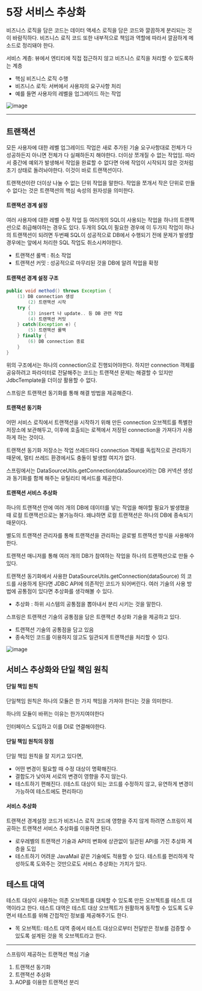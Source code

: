 # 5장 서비스 추상화

비즈니스 로직을 담은 코드는 데이터 액세스 로직을 담은 코드와 깔끔하게 분리되는 것이 바람직하다. 비즈니스 로직 코드 또한 내부적으로 책임과 역할에 따라서 깔끔하게 메소드로 정리돼야 한다.

서비스 계층: 뷰에서 엔티티에 직접 접근하지 않고 비즈니스 로직을 처리할 수 있도록하는 계층

* 핵심 비즈니스 로직 수행
* 비즈니스 로직: 서버에서 사용자의 요구사항 처리
* 예를 들면 사용자의 레벨을 업그레이드 하는 작업


![image](https://user-images.githubusercontent.com/48270067/148324439-71fa5e5b-08b9-483a-8d6f-a2e7828a970f.png)



---

## 트랜잭션

모든 사용자에 대한 레벨 업그레이드 작업은 새로 추가된 기술 요구사항대로 전체가 다 성공하든지 아니면 전체가 다 실패하든지 해야한다. 더이상 쪼개질 수 없는 작업임.
따라서 중간에 예외가 발생해서 작업을 완료할 수 없다면 아에 작업이 시작되지 않은 것처럼 초기 상태로 돌려놔야한다. 이것이 바로 트랜잭션이다.

트랜잭션이란 더이상 나눌 수 없는 단위 작업을 말한다. 작업을 쪼개서 작은 단위로 만들 수 없다는 것은 트랜잭션의 핵심 속성의 원자성을 의미한다.


#### 트랜잭션 경계 설정

여러 사용자에 대한 레벨 수정 작업 등 여러개의 SQL이 사용되는 작업을 하나의 트랜잭션으로 취급해야하는 경우도 있다.
두개의 SQL이 필요한 경우에 이 두가지 작업이 하나의 트랜잭션이 되려면 두번째 SQL이 성공적으로 DB에서 수행되기 전에 문제가 발생할 경우에는 앞에서 처리한 SQL 작업도 취소시켜야한다.

* 트랜잭션 롤백 : 취소 작업
* 트랜잭션 커밋 : 성공적으로 마무리된 것을 DB에 알려 작업을 확정


#### 트랜잭션 경계 설정 구조

```java
public void method() throws Exception {
	(1) DB connection 생성
    	(2) 트랜잭션 시작
    try {
    	(3) insert 나 update.. 등 DB 관련 작업
        (4) 트랜잭션 커밋
    } catch(Exception e) {
    	(5) 트랜잭션 롤백
    } finally {
    	(6) DB connection 종료
    }
}
```

위의 구조에서는 하나의 connection으로 진행되어야한다. 하지만 connection 객체를 공유하려고 파라미터로 전달해주는 코드는 트랜잭션 문제는 해결할 수 있지만 JdbcTemplate을 더이상 활용할 수 없다.

스프링은 트랜잭션 동기화를 통해 해결 방법을 제공해준다.


#### 트랜잭션 동기화

어떤 서비스 로직에서 트랜잭션을 시작하기 위해 만든 connection 오브젝트를 특별한 저장소에 보관해두고, 이후에 호출되는 로젝에서 저장된 connection을 가져다가 사용하게 하는 것이다.

트랜잭션 동기화 저장소는 작업 쓰레드마다 connection 객체를 독립적으로 관리하기 때문에, 멀티 쓰레드 환경에서도 충돌이 발생할 여지가 없다. 

스프링에서는 DataSourceUtils.getConnection(dataSource)라는 DB 커넥션 생성과 동기화를 함께 해주는 유틸리티 메서드를 제공한다.

#### 트랜잭션 서비스 추상화

하나의 트랜잭션 안에 여러 개의 DB에 데이터를 넣는 작업을 해야할 필요가 발생했을 때 로컬 트랜잭션으로는 불가능하다. 왜냐하면 로컬 트랜잭션은 하나의 DB에 종속되기 때문이다.

별도의 트랜잭션 관리자를 통해 트랜잭션을 관리하는 글로벌 트랜잭션 방식을 사용해야한다.

트랜잭션 매니저를 통해 여러 개의 DB가 참여하는 작업을 하나의 트랜잭션으로 만들 수 있다.

트랜잭션 동기화에서 사용한 DataSourceUtils.getConnection(dataSource) 의 코드를 사용하게 된다면 JDBC API에 의존적인 코드가 되어버린다. 여러 기술의 사용 방법에 공통점이 있다면 추상화를 생각해볼 수 있다.

* 추상화 : 하위 시스템의 공통점을 뽑아내서 분리 시키는 것을 말한다.

스프링은 트랜잭션 기술의 공통점을 담은 트랜잭션 추상화 기술을 제공하고 있다.

* 트랜잭션 기술의 공통점을 담고 있음
* 종속적인 코드를 이용하지 않고도 일관되게 트랜잭션을 처리할 수 있다.

![image](https://user-images.githubusercontent.com/48270067/148326852-7502c68e-ec11-4ddc-ab98-4067c6b2a4a7.png)


## 서비스 추상화와 단일 책임 원칙

#### 단일 책임 원칙

단일책임 원칙은 하나의 모듈은 한 가지 책임을 가져야 한다는 것을 의미한다.

하나의 모듈이 바뀌는 이유는 한가지여야한다

인터페이스 도입하고 이를 DI로 연결해야한다.

#### 단일 책임 원칙의 장점

단일 책임 원칙을 잘 지키고 있다면,

* 어떤 변경이 필요할 때 수정 대상이 명확해진다.
* 결합도가 낮아져 서로의 변경이 영향을 주지 않는다.
* 테스트하기 편해진다. (테스트 대상이 되는 코드를 수정하지 않고, 유연하게 변경이 가능하여 테스트에도 편리하다)

#### 서비스 추상화

트랜잭션 경계설정 코드가 비즈니스 로직 코드에 영향을 주지 않게 하려면 스프링이 제공하는 트랜잭션 서비스 추상화를 이용하면 된다.

* 로우레벨의 트랜잭션 기술과 API의 변화에 상관없이 일관된 API를 가진 추상화 계층을 도입
* 테스트하기 어려운 JavaMail 같은 기술에도 적용할 수 있다. 테스트를 편리하게 작성하도록 도와주는 것만으로도 서비스 추상화는 가치가 있다.

## 테스트 대역

테스트 대상이 사용하는 의존 오브젝트를 대체할 수 있도록 만든 오브젝트를 테스트 대역이라고 한다. 테스트 대역은 테스트 대상 오브젝트가 원활하게 동작할 수 있도록 도우면서 테스트를 위해 간접적인 정보를 제공해주기도 한다.

* 목 오브젝트: 테스트 대역 중에서 테스트 대상으로부터 전달받은 정보를 검증할 수 있도록 설계된 것을 목 오브젝트라고 한다.














---

스프링이 제공하는 트랜잭션 핵심 기술

1. 트랜잭션 동기화
2. 트랜잭션 추상화
3. AOP를 이용한 트랜잭션 분리
